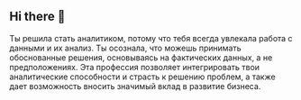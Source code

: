 ## Hi there 👋
Ты решила стать аналитиком, потому что тебя всегда увлекала работа с данными и их анализ. Ты осознала, что можешь принимать обоснованные решения, основываясь на фактических данных, а не предположениях. Эта профессия позволяет интегрировать твои аналитические способности и страсть к решению проблем, а также дает возможность вносить значимый вклад в развитие бизнеса.

<!--
**HacmeHa/HacmeHa** is a ✨ _special_ ✨ repository because its `README.md` (this file) appears on your GitHub profile.

Here are some ideas to get you started:

- 🔭 I’m currently working on ...
- 🌱 I’m currently learning ...
- 👯 I’m looking to collaborate on ...
- 🤔 I’m looking for help with ...
- 💬 Ask me about ...
- 📫 How to reach me: ...
- 😄 Pronouns: ...
- ⚡ Fun fact: ...
-->
